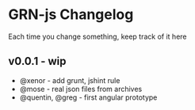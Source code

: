 GRN-js Changelog
====================

Each time you change something, keep track of it here

v0.0.1 - wip
------------------
- @xenor - add grunt, jshint rule
- @mose - real json files from archives
- @quentin, @greg - first angular prototype
